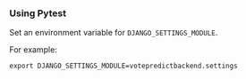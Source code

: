 ### Using Pytest
Set an environment variable for `DJANGO_SETTINGS_MODULE`.

For example:
```shell
export DJANGO_SETTINGS_MODULE=votepredictbackend.settings
```